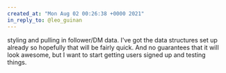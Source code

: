 ```yaml
---
created_at: "Mon Aug 02 00:26:38 +0000 2021"
in_reply_to: @leo_guinan
---
```


styling and pulling in follower/DM data. I've got the data structures set up already so hopefully that will be fairly quick. And no guarantees that it will look awesome, but I want to start getting users signed up and testing things.